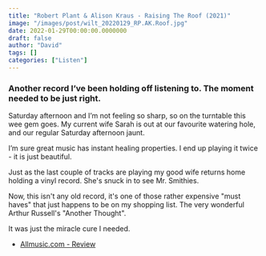 ```yaml
---
title: "Robert Plant & Alison Kraus - Raising The Roof (2021)"
image: "/images/post/wilt_20220129_RP.AK.Roof.jpg"
date: 2022-01-29T00:00:00.0000000
draft: false
author: "David"
tags: []
categories: ["Listen"]
---
```

### Another record I’ve been holding off listening to. The moment needed to be just right.

 Saturday afternoon and I’m not feeling so sharp, so on the turntable this wee gem goes. My current wife Sarah is out at our favourite watering hole, and our regular Saturday afternoon jaunt.

 I’m sure great music has instant healing properties. I end up playing it twice - it is just beautiful.

 Just as the last couple of tracks are playing my good wife returns home holding a vinyl record. She's snuck in to see Mr. Smithies. 

 Now, this isn't any old record, it's one of those rather expensive "must haves" that just happens to be on my shopping list. The very wonderful Arthur Russell's "Another Thought".

 It was just the miracle cure I needed. 

-  [Allmusic.com - Review](https://www.allmusic.com/album/raise-the-roof-mw0003575140)